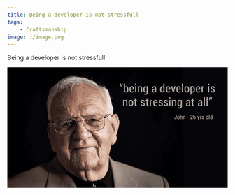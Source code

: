 ```yaml
---
title: Being a developer is not stressfull
tags:
    - Craftsmanship
image: ./image.png
---
```

Being a developer is not stressfull

![stressfull](./image.png)